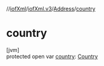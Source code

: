 //[iofXml](../../../index.md)/[iofXml.v3](../index.md)/[Address](index.md)/[country](country.md)

# country

[jvm]\
protected open var [country](country.md): [Country](../-country/index.md)
